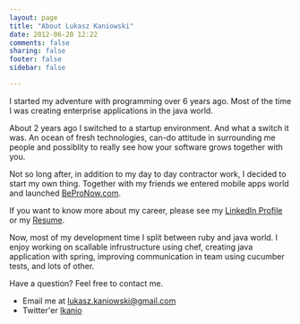 ```yaml
---
layout: page
title: "About Lukasz Kaniowski"
date: 2012-06-20 12:22
comments: false
sharing: false
footer: false
sidebar: false

---
```


I started my adventure with programming over 6 years ago. Most of the time I was creating enterprise applications in the java world.

About 2 years ago I switched to a startup environment. And what a switch it was. An ocean of fresh technologies, can-do attitude in surrounding me people and possiblity to really see how your software grows together with you. 

Not so long after, in addition to my day to day contractor work, I decided to start my own thing. Together with my friends we entered 
mobile apps world and launched [BeProNow.com][1]. 

If you want to know more about my career, please see my [LinkedIn Profile][2] or my [Resume][3]. 


Now, most of my development time I split between ruby and java world. I enjoy working on scallable infrustructure using chef, creating java application with spring, improving communication in team using cucumber tests, and lots of other. 

Have a question? Feel free to contact me. 

* Email me at <a href="mailto:lukasz.kaniowski@gmail.com" rel="me">lukasz.kaniowski@gmail.com</a> 
* Twitter'er <a href="http://twitter.com/lkanio" rel="me">lkanio</a> 

[1]: http://www.bepronow.com/
[2]: http://www.linkedin.com/in/lukaszkaniowski
[3]: http://www.doyoubuzz.com/lukasz-kaniowski/

